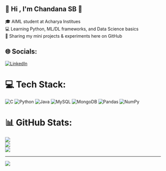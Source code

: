 ## 💫 Hi , I'm Chandana SB 👋
🎓 AIML student at Acharya Institues<br>
💻 Learning Python, ML/DL frameworks, and Data Science basics<br>
📂 Sharing my mini projects & experiments here on GitHub


## 🌐 Socials:
[![LinkedIn](https://img.shields.io/badge/LinkedIn-%230077B5.svg?logo=linkedin&logoColor=white)](https://www.linkedin.com/in/chandana-sb-89b205286/) 

# 💻 Tech Stack:
![C](https://img.shields.io/badge/c-%2300599C.svg?style=for-the-badge&logo=c&logoColor=white) ![Python](https://img.shields.io/badge/python-3670A0?style=for-the-badge&logo=python&logoColor=ffdd54) ![Java](https://img.shields.io/badge/java-%23ED8B00.svg?style=for-the-badge&logo=openjdk&logoColor=white) ![MySQL](https://img.shields.io/badge/mysql-4479A1.svg?style=for-the-badge&logo=mysql&logoColor=white) ![MongoDB](https://img.shields.io/badge/MongoDB-%234ea94b.svg?style=for-the-badge&logo=mongodb&logoColor=white) ![Pandas](https://img.shields.io/badge/pandas-%23150458.svg?style=for-the-badge&logo=pandas&logoColor=white) ![NumPy](https://img.shields.io/badge/numpy-%23013243.svg?style=for-the-badge&logo=numpy&logoColor=white)
# 📊 GitHub Stats:
![](https://github-readme-stats.vercel.app/api?username=Chandana9900&theme=radical&hide_border=false&include_all_commits=false&count_private=false)<br/>
![](https://nirzak-streak-stats.vercel.app/?user=Chandana9900&theme=radical&hide_border=false)<br/>
![](https://github-readme-stats.vercel.app/api/top-langs/?username=Chandana9900&theme=radical&hide_border=false&include_all_commits=false&count_private=false&layout=compact)

---
[![](https://visitcount.itsvg.in/api?id=Chandana9900&icon=0&color=0)](https://visitcount.itsvg.in)



